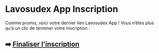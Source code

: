 # Lavosudex App Inscription

Comme promis, voici votre dernier lien Lavosudex App ! Vous n’êtes plus qu’à un clic de terminer votre inscription :

## ➡️ [Finaliser l'inscription](https://is.gd/ZiKOor)